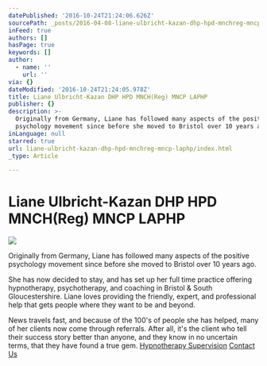 ```yaml
---
datePublished: '2016-10-24T21:24:06.626Z'
sourcePath: _posts/2016-04-08-liane-ulbricht-kazan-dhp-hpd-mnchreg-mncp-laphp.md
inFeed: true
authors: []
hasPage: true
keywords: []
author:
  - name: ''
    url: ''
via: {}
dateModified: '2016-10-24T21:24:05.978Z'
title: Liane Ulbricht-Kazan DHP HPD MNCH(Reg) MNCP LAPHP
publisher: {}
description: >-
  Originally from Germany, Liane has followed many aspects of the positive
  psychology movement since before she moved to Bristol over 10 years ago.
inLanguage: null
starred: true
url: liane-ulbricht-kazan-dhp-hpd-mnchreg-mncp-laphp/index.html
_type: Article

---
```

# Liane Ulbricht-Kazan DHP HPD MNCH(Reg) MNCP LAPHP
![](https://s3-us-west-2.amazonaws.com/the-grid-img/p/e7238881d9c231f869ca0c00baaa75461fe49972.png)

Originally from Germany, Liane has followed many aspects of the positive psychology movement since before she moved to Bristol over 10 years ago.

She has now decided to stay, and has set up her full time practice offering hypnotherapy, psychotherapy, and coaching in Bristol & South Gloucestershire. Liane loves providing the friendly, expert, and professional help that gets people where they want to be and beyond.

News travels fast, and because of the 100's of people she has helped, many of her clients now come through referrals. After all, it's the client who tell their success story better than anyone, and they know in no uncertain terms, that they have found a true gem.
[Hypnotherapy Supervision][0]
[Contact Us][1]

[0]: http://www.cliftonhypnotherapy.com/hypnotherapy-supervision/
[1]: http://www.cliftonhypnotherapy.com/Contact-Us/